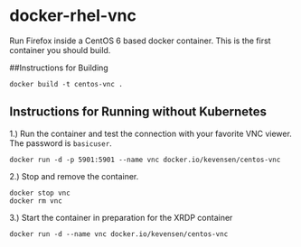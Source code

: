 # docker-rhel-vnc
Run Firefox inside a CentOS 6 based docker container.  This is the first container you should build.

##Instructions for Building
```
docker build -t centos-vnc .
```

## Instructions for Running without Kubernetes

1.) Run the container and test the connection with your favorite VNC viewer.  The password is `basicuser`.
```
docker run -d -p 5901:5901 --name vnc docker.io/kevensen/centos-vnc
```
2.) Stop and remove the container.
```
docker stop vnc
docker rm vnc
```
3.) Start the container in preparation for the XRDP container
```
docker run -d --name vnc docker.io/kevensen/centos-vnc
```
